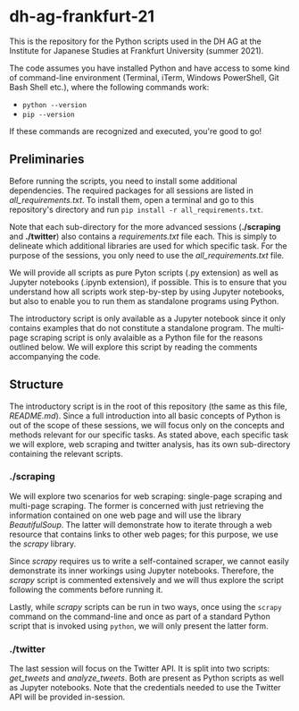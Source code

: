 # dh-ag-frankfurt-21

This is the repository for the Python scripts used in the DH AG at the Institute for Japanese Studies at Frankfurt University (summer 2021).

The code assumes you have installed Python and have access to some kind of command-line environment (Terminal, iTerm, Windows PowerShell, Git Bash Shell etc.), where the following commands work:

* ```python --version```
* ```pip --version```

If these commands are recognized and executed, you're good to go!

## Preliminaries

Before running the scripts, you need to install some additional dependencies.
The required packages for all sessions are listed in _all\_requirements.txt_.
To install them, open a terminal and go to this repository's directory and run ```pip install -r all_requirements.txt```.

Note that each sub-directory for the more advanced sessions (**./scraping** and **./twitter**) also contains a _requirements.txt_ file each.
This is simply to delineate which additional libraries are used for which specific task.
For the purpose of the sessions, you only need to use the _all\_requirements.txt_ file.

We will provide all scripts as pure Pyton scripts (.py extension) as well as Jupyter notebooks (.ipynb extension), if possible.
This is to ensure that you understand how all scripts work step-by-step by using Jupyter notebooks, but also to enable you to run them as standalone programs using Python. 

The introductory script is only available as a Jupyter notebook since it only contains examples that do not constitute a standalone program.
The multi-page scraping script is only avalaible as a Python file for the reasons outlined below.
We will explore this script by reading the comments accompanying the code.

## Structure

The introductory script is in the root of this repository (the same as this file, _README.md_).
Since a full introduction into all basic concepts of Python is out of the scope of these sessions, we will focus only on the concepts and methods relevant for our specific tasks.
As stated above, each specific task we will explore, web scraping and twitter analysis, has its own sub-directory containing the relevant scripts.

### **./scraping**

We will explore two scenarios for web scraping: single-page scraping and multi-page scraping.
The former is concerned with just retrieving the information contained on one web page and will use the library _BeautifulSoup_.
The latter will demonstrate how to iterate through a web resource that contains links to other web pages; for this purpose, we use the _scrapy_ library.

Since _scrapy_ requires us to write a self-contained scraper, we cannot easily demonstrate its inner workings using Jupyter notebooks.
Therefore, the _scrapy_ script is commented extensively and we will thus explore the script following the comments before running it.

Lastly, while _scrapy_ scripts can be run in two ways, once using the ```scrapy``` command on the command-line and once as part of a standard Python script that is invoked using ```python```,
we will only present the latter form.

### **./twitter**

The last session will focus on the Twitter API. It is split into two scripts: _get\_tweets_ and _analyze\_tweets_.
Both are present as Python scripts as well as Jupyter notebooks.
Note that the credentials needed to use the Twitter API will be provided in-session.
